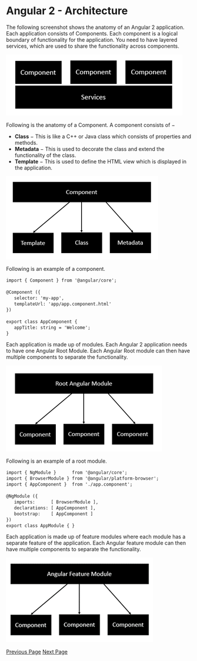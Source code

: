 # Angular 2 - Architecture
The following screenshot shows the anatomy of an Angular 2 application. Each application consists of Components. Each component is a logical boundary of functionality for the application. You need to have layered services, which are used to share the functionality across components.

![Anatomy](../angular2/images/anatomy.jpg)

Following is the anatomy of a Component. A component consists of −

   * **Class** − This is like a C++ or Java class which consists of properties and methods.
   * **Metadata** − This is used to decorate the class and extend the functionality of the class.
   * **Template** − This is used to define the HTML view which is displayed in the application.

![Component](../angular2/images/componet.jpg)

Following is an example of a component.

```
import { Component } from '@angular/core';

@Component ({ 
   selector: 'my-app', 
   templateUrl: 'app/app.component.html' 
}) 

export class AppComponent { 
   appTitle: string = 'Welcome';
}
```
Each application is made up of modules. Each Angular 2 application needs to have one Angular Root Module. Each Angular Root module can then have multiple components to separate the functionality.

![Functionality](../angular2/images/functionality.jpg)

Following is an example of a root module.

```
import { NgModule }      from '@angular/core'; 
import { BrowserModule } from '@angular/platform-browser'; 
import { AppComponent }  from './app.component';  

@NgModule ({ 
   imports:      [ BrowserModule ], 
   declarations: [ AppComponent ], 
   bootstrap:    [ AppComponent ] 
}) 
export class AppModule { }
```
Each application is made up of feature modules where each module has a separate feature of the application. Each Angular feature module can then have multiple components to separate the functionality.

![Each Application](../angular2/images/each_application.jpg)


[Previous Page](../angular2/angular2_modules.md) [Next Page](../angular2/angular2_components.md) 
